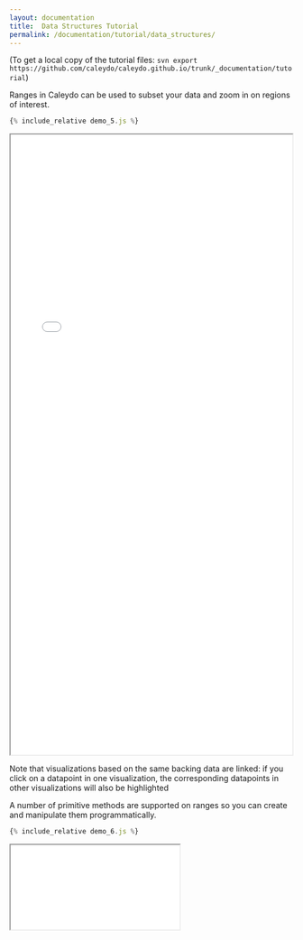 ```yaml
---
layout: documentation
title:  Data Structures Tutorial
permalink: /documentation/tutorial/data_structures/
---
```


(To get a local copy of the tutorial files: `svn export https://github.com/caleydo/caleydo.github.io/trunk/_documentation/tutorial`)

Ranges in Caleydo can be used to subset your data and zoom in on regions of interest.

```javascript
{% include_relative demo_5.js %}
```
<iframe src="/documentation/tutorial/web_bundle/frame.html?5" height="1100" width="500"></iframe>

Note that visualizations based on the same backing data are linked: if you click on a
datapoint in one visualization, the corresponding datapoints in other visualizations
will also be highlighted

A number of primitive methods are supported on ranges so you can create
and manipulate them programmatically.

```javascript
{% include_relative demo_6.js %}
```
<iframe src="/documentation/tutorial/web_bundle/frame.html?6"></iframe>
